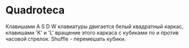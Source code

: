 # Quadroteca
Клавишами A S D W клавиатуры двигается белый квадратный каркас,
клавишами 'K' и 'L' вращение этого каркаса с кубиками по и против часовой стрелок.
Shuffle - перемешать кубики.
